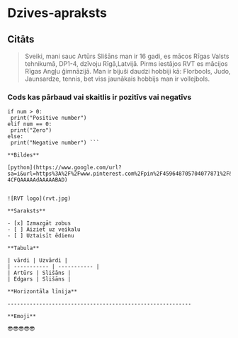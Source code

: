 # Dzives-apraksts

## Citāts

 > Sveiki, mani sauc Artūrs Slišāns man ir 16 gadi, es mācos Rīgas Valsts tehnikumā, DP1-4, dzīvoju Rīgā,Latvijā. Pirms iestājos RVT es mācijos Rīgas Angļu ģimnāzijā. Man ir bijuši daudzi hobbiji kā: Florbools, Judo, Jaunsardze, tennis, bet viss jaunākais hobbijs man ir vollejbols.

### Cods kas pārbaud vai skaitlis ir pozitīvs vai negatīvs

  ``` num = float(input("Enter a number: "))
if num > 0:
   print("Positive number")
elif num == 0:
   print("Zero")
else:
   print("Negative number") ```

**Bildes**

 [python](https://www.google.com/url?sa=i&url=https%3A%2F%2Fwww.pinterest.com%2Fpin%2F459648705704077871%2F&psig=AOvVaw1X9Gh4rpvVrtGIiMWLsDsQ&ust=1612348677513000&source=images&cd=vfe&ved=0CAIQjRxqFwoTCNicloWBy-4CFQAAAAAdAAAAABAD)


 ![RVT logo](rvt.jpg)

**Saraksts**

- [x] Izmazgāt zobus
- [ ] Aiziet uz veikalu
- [ ] Uztaisīt ēdienu

 **Tabula**

| vārdi | Uzvārdi |
| ----------- | ----------- |
| Artūrs | Slišāns |
| Edgars | Slišāns |

**Horizontāla līnija**

----------------------------------------------------------

**Emoji**

😎😎😎😎😎
